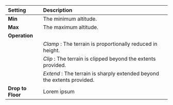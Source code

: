 | Setting           | Description                                                             |
| :---------------- | :---------------------------------------------------------------------- |
| **Min**           | The minimum altitude.                                                   |
| **Max**           | The maximum altitude.                                                   |
| **Operation**     |
|                   | *Clamp* : The terrain is proportionally reduced in height.              |
|                   | *Clip* : The terrain is clipped beyond the extents provided.            |
|                   | *Extend* : The terrain is sharply extended beyond the extents provided. |
| **Drop to Floor** | Lorem ipsum                                                             |